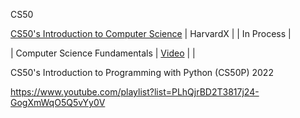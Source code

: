 CS50

[CS50's Introduction to Computer Science](https://www.edx.org/es/course/cs50s-introduction-to-computer-science) | HarvardX | | In Process | 

| Computer Science Fundamentals | [Video](https://www.youtube.com/playlist?list=PLhQjrBD2T382_R182iC2gNZI9HzWFMC_8) | |

CS50's Introduction to Programming with Python (CS50P) 2022

https://www.youtube.com/playlist?list=PLhQjrBD2T3817j24-GogXmWqO5Q5vYy0V
